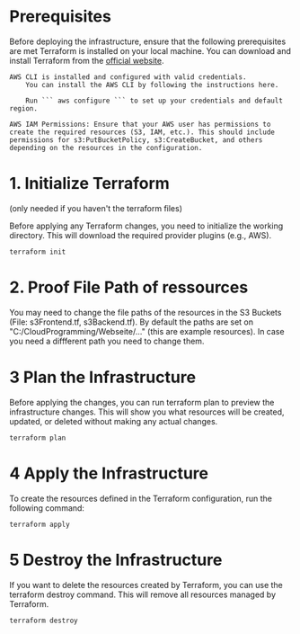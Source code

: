 # Prerequisites
Before deploying the infrastructure, ensure that the following prerequisites are met
    Terraform is installed on your local machine.
        You can download and install Terraform from the [official website](https://developer.hashicorp.com/terraform/install?product_intent=terraform).

    AWS CLI is installed and configured with valid credentials.
        You can install the AWS CLI by following the instructions here.
        
        Run ``` aws configure ``` to set up your credentials and default region.
        
    AWS IAM Permissions: Ensure that your AWS user has permissions to create the required resources (S3, IAM, etc.). This should include permissions for s3:PutBucketPolicy, s3:CreateBucket, and others depending on the resources in the configuration.
    
  # 1. Initialize Terraform 
  (only needed if you haven't the terraform files)

Before applying any Terraform changes, you need to initialize the working directory. This will download the required provider plugins (e.g., AWS).

``` terraform init ```

# 2. Proof File Path of ressources
You may need to change the file paths of the resources in the S3 Buckets (File: s3Frontend.tf, s3Backend.tf). By default the paths are set on "C:/CloudProgramming/Webseite/..." (this are example resources). 
In case you need a diffferent path you need to change them.

# 3 Plan the Infrastructure

Before applying the changes, you can run terraform plan to preview the infrastructure changes. This will show you what resources will be created, updated, or deleted without making any actual changes.

``` terraform plan ```

# 4 Apply the Infrastructure

To create the resources defined in the Terraform configuration, run the following command:

``` terraform apply  ```

# 5 Destroy the Infrastructure

If you want to delete the resources created by Terraform, you can use the terraform destroy command. This will remove all resources managed by Terraform.

``` terraform destroy ```

